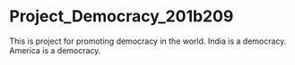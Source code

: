# Project_Democracy_201b209
This is project for promoting democracy in the world.
India is a democracy.
America is a democracy.
